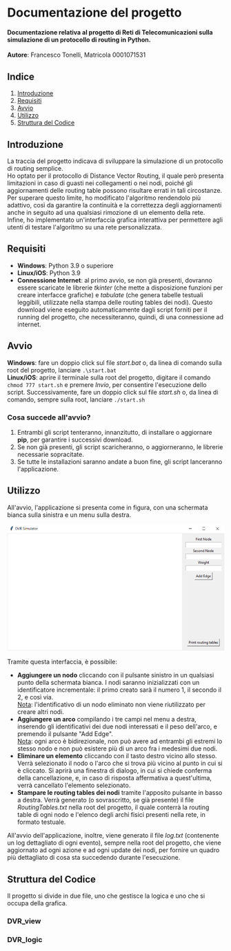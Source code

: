 # Documentazione del progetto
#### Documentazione relativa al progetto di Reti di Telecomunicazioni sulla simulazione di un protocollo di routing in Python.
**Autore**: Francesco Tonelli, Matricola 0001071531

## Indice
1. [Introduzione](#introduzione)
2. [Requisiti](#requisiti)
3. [Avvio](#avvio)
4. [Utilizzo](#utilizzo)
5. [Struttura del Codice](#struttura-del-codice)

## Introduzione
La traccia del progetto indicava di sviluppare la simulazione di un protocollo di routing semplice. <br>
Ho optato per il protocollo di Distance Vector Routing, il quale però presenta limitazioni in caso di guasti nei collegamenti o nei nodi, poiché gli aggiornamenti delle routing table possono risultare errati in tali circostanze. <br>
Per superare questo limite, ho modificato l'algoritmo rendendolo più adattivo, così da garantire la continuità e la correttezza degli aggiornamenti anche in seguito ad una qualsiasi rimozione di un elemento della rete. <br>
Infine, ho implementato un'interfaccia grafica interattiva per permettere agli utenti di testare l'algoritmo su una rete personalizzata.

## Requisiti
- <b>Windows</b>: Python 3.9 o superiore
- <b>Linux/iOS</b>: Python 3.9
- <b>Connessione Internet</b>: al primo avvio, se non già presenti, dovranno essere scaricate le librerie *tkinter* (che mette a disposizione funzioni per creare interfacce grafiche) e *tabulate* (che genera tabelle testuali leggibili, utilizzate nella stampa delle routing tables dei nodi). Questo download viene eseguito automaticamente dagli script forniti per il running del progetto, che necessiteranno, quindi, di una connessione ad internet.

## Avvio
<b>Windows</b>: fare un doppio click sul file *start.bat* o, da linea di comando sulla root del progetto, lanciare `.\start.bat` <br>
<b>Linux/iOS</b>: aprire il terminale sulla root del progetto, digitare il comando `chmod 777 start.sh` e premere *Invio*, per consentire l'esecuzione dello script. Successivamente, fare un doppio click sul file *start.sh* o, da linea di comando, sempre sulla root, lanciare `./start.sh`

### Cosa succede all'avvio?
1. Entrambi gli script tenteranno, innanzitutto, di installare o aggiornare <b>pip</b>, per garantire i successivi download.
2. Se non già presenti, gli script scaricheranno, o aggiorneranno, le librerie necessarie sopracitate.
3. Se tutte le installazioni saranno andate a buon fine, gli script lanceranno l'applicazione.

## Utilizzo
All'avvio, l'applicazione si presenta come in figura, con una schermata bianca sulla sinistra e un menu sulla destra.

![GUI](./images/initial_gui.PNG)

Tramite questa interfaccia, è possibile:

- <b>Aggiungere un nodo</b> cliccando con il pulsante sinistro in un qualsiasi punto della schermata bianca. I nodi saranno inizializzati con un identificatore incrementale: il primo creato sarà il numero 1, il secondo il 2, e così via. <br>
<u>Nota</u>: l'identificativo di un nodo eliminato non viene riutilizzato per creare altri nodi.
- <b>Aggiungere un arco</b> compilando i tre campi nel menu a destra, inserendo gli identificativi dei due nodi interessati e il peso dell'arco, e premendo il pulsante "Add Edge". <br>
<u>Nota</u>: ogni arco è bidirezionale, non può avere ad entrambi gli estremi lo stesso nodo e non può esistere più di un arco fra i medesimi due nodi.
- <b>Eliminare un elemento</b> cliccando con il tasto destro vicino allo stesso. Verrà selezionato il nodo o l'arco che si trova più vicino al punto in cui si è cliccato. Si aprirà una finestra di dialogo, in cui si chiede conferma della cancellazione, e, in caso di risposta affermativa a quest'ultima, verrà cancellato l'elemento selezionato.
- <b>Stampare le routing tables dei nodi</b> tramite l'apposito pulsante in basso a destra. Verrà generato (o sovrascritto, se già presente) il file *RoutingTables.txt* nella root del progetto, il quale conterrà la routing table di ogni nodo e l'elenco degli archi fisici presenti nella rete, in formato testuale.

All'avvio dell'applicazione, inoltre, viene generato il file *log.txt* (contenente un log dettagliato di ogni evento), sempre nella root del progetto, che viene aggiornato ad ogni azione e ad ogni update dei nodi, per fornire un quadro più dettagliato di cosa sta succedendo durante l'esecuzione.

## Struttura del Codice
Il progetto si divide in due file, uno che gestisce la logica e uno che si occupa della grafica.
### DVR_view
### DVR_logic